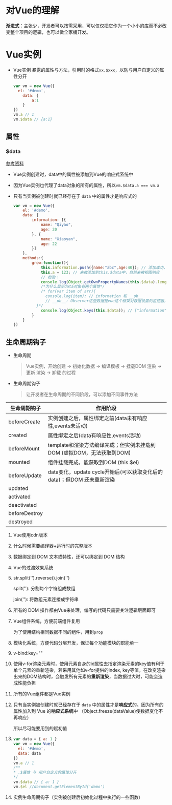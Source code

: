 # 对Vue的理解

**渐进式**：主张少，开发者可以按需采用，可以仅仅把它作为一个小小的库而不必改变整个项目的逻辑，也可以做全家桶开发。





# Vue实例

- Vue实例 暴露的属性与方法，引用时的格式```xx.$xxx```，以防与用户自定义的属性分开

  ```javascript
  var vm = new Vue({
    el: '#demo',
      data: {
          a:1
      }
  })
  vm.a // 1
  vm.$data // {a:1}
  ```




## 属性

### $data 

[参考资料](<https://blog.csdn.net/weixin_36210698/article/details/85000575>)

- Vue实例创建时，data中的属性被添加到Vue的响应式系统中

- 因为Vue实例也代理了data对象的所有的属性，所以```vm.$data.a === vm.a```

- 只有当实例被创建时就已经存在于 `data` 中的属性才是响应式的

  ```javascript
  var vm = new Vue({
      el: '#demo',
      data: {
          information: [{
              name: "Qiyao",
              age: 20
          }, {
              name: "Xiaoyan",
              age: 22
          }]
      },
      methods:{
          grow:function(){
              this.information.push({name:"abc",age:40}); // 添加成功，且视图响应
              this.a = 123; // 未被添加到this.$data中，自然未被视图响应
              // 检验：
              console.log(Object.getOwnPropertyNames(this.$data).length); // 2
              /*为什么显示data对象有两个属性*/
              /* for(var item of arr){
      			console.log(item); // information 和 __ob__
      			// __ob__: Observer这些数据是vue这个框架对数据设置的监控器，一般都是不可枚举的
  			}*/
              console.log(Object.keys(this.$data)); // ["information"]
          }
      }
  })
  ```

  

## 生命周期钩子

- 生命周期

  > Vue实例，开始创建 &rarr; 初始化数据 &rarr; 编译模板 &rarr; 挂载DOM 渲染 &rarr; 更新 渲染 &rarr; 卸载 的过程

- 生命周期钩子

  > 让开发者在生命周期的不同阶段，可以添加不同事件方法

| 生命周期钩子  | 作用阶段                                                     |
| ------------- | ------------------------------------------------------------ |
| beforeCreate  | 实例创建之后，属性绑定之前(data未有响应性,events未活动)      |
| created       | 属性绑定之后(data有响应性,events活动)                        |
| beforeMount   | template和渲染方法编译完成；但实例未挂载到DOM (虚拟DOM，无法获取到DOM) |
| mounted       | 组件挂载完成，能获取到DOM (this.$el)                         |
| beforeUpdate  | data变化，update cycle开始后(可以获取变化后的data)；但DOM 还未重新渲染 |
| updated       |                                                              |
| activated     |                                                              |
| deactivated   |                                                              |
| beforeDestroy |                                                              |
| destroyed     |                                                              |































1. Vue使用cdn版本

2. 什么时候需要编译器+运行时的完整版本

3. 数据绑定到 DOM 文本或特性，还可以绑定到 DOM 结构

4. Vue的过渡效果系统

5. str.split('').reverse().join('')

   split(''): 分割每个字符组成数组

   join(''): 将数组元素连接成字符串

6. 所有的 DOM 操作都由Vue来处理，编写的代码只需要关注逻辑层面即可

7. Vue组件系统，方便前端组件复用

   为了使用结构相同数据不同的组件，用到```prop```

8. 模块化系统，方便代码分层开发，保证每个功能模块的职能单一

9. v-bind:key=""

10. 使用v-for渲染元素时，使用元素自身的id属性去指定渲染元素的key值有利于单个元素的重新渲染，若采用其他如v-for提供的index, key等值，在改变渲染出来的DOM结构时，会触发所有元素的**重新渲染**，当数据过大时，可能会造成性能负担

11. 所有的Vue组件都是Vue实例

12. 只有当实例被创建时就已经存在于 `data` 中的属性才是**响应式**的。因为所有的属性加入到 Vue 的**响应式系统**中 （Object.freeze(dataValue)使数据变化不再响应）

    所以尽可能要用到的赋初值

13. ```javascript
    var data = { a: 1 }
    var vm = new Vue({
      el: '#demo',
      data: data
    })
    vm.a // 1
    /**
    * .$属性 与 用户自定义的属性分开
    */
    vm.$data // { a: 1 }
    vm.$el //document.getElementById('demo')
    ```

    

14. 实例生命周期钩子（实例被创建后初始化过程中执行的一些函数）

    ​    

    ```javascript
    
    ```

    

